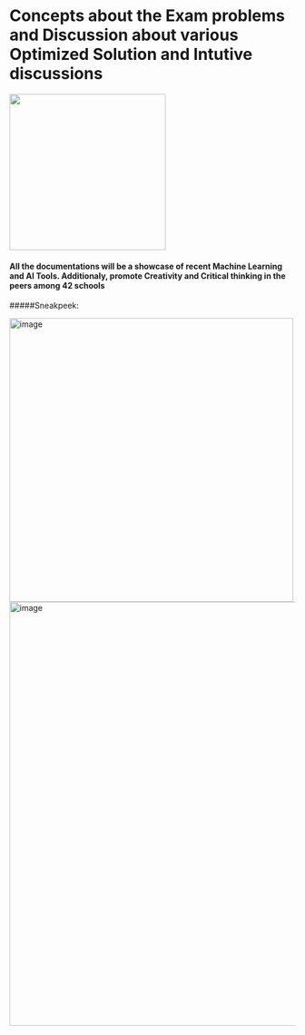 # Concepts about the Exam problems and Discussion about various Optimized Solution and Intutive discussions
<div align=“center”> <img src="https://user-images.githubusercontent.com/66947064/214869421-519e165c-2f62-4f0b-abdc-ddb0a22e42b2.png" width="275" height="275"> </div>




####  All the documentations will be a showcase of recent Machine Learning and AI Tools. Additionaly, promote Creativity and Critical thinking in the peers among 42 schools


#####Sneakpeek:

<img width="500" alt="image" src="https://user-images.githubusercontent.com/66947064/220529391-d00ce7d2-251a-479e-9277-bc5d20a64eec.png">

<img width="747" alt="image" src="https://user-images.githubusercontent.com/66947064/220529513-cc7fb047-5448-4746-abb9-7dcbbd135949.png">



